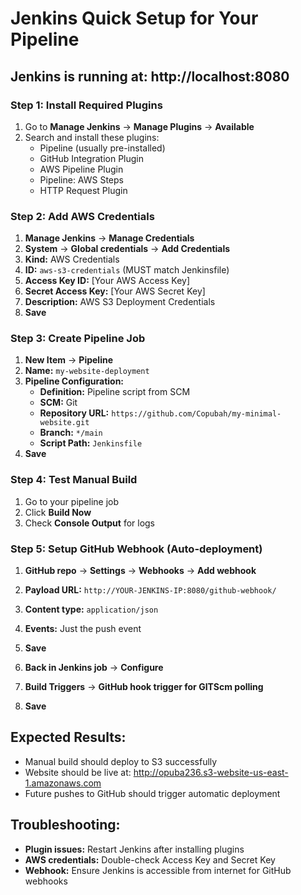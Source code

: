 # Jenkins Quick Setup for Your Pipeline

## Jenkins is running at: http://localhost:8080

### Step 1: Install Required Plugins
1. Go to **Manage Jenkins** → **Manage Plugins** → **Available**
2. Search and install these plugins:
   -  Pipeline (usually pre-installed)
   - GitHub Integration Plugin
   -  AWS Pipeline Plugin  
   - Pipeline: AWS Steps
   -  HTTP Request Plugin

### Step 2: Add AWS Credentials
1. **Manage Jenkins** → **Manage Credentials**
2. **System** → **Global credentials** → **Add Credentials**
3. **Kind:** AWS Credentials
4. **ID:** `aws-s3-credentials` (MUST match Jenkinsfile)
5. **Access Key ID:** [Your AWS Access Key]
6. **Secret Access Key:** [Your AWS Secret Key]
7. **Description:** AWS S3 Deployment Credentials
8. **Save**

### Step 3: Create Pipeline Job
1. **New Item** → **Pipeline** 
2. **Name:** `my-website-deployment`
3. **Pipeline Configuration:**
   - **Definition:** Pipeline script from SCM
   - **SCM:** Git
   - **Repository URL:** `https://github.com/Copubah/my-minimal-website.git`
   - **Branch:** `*/main`
   - **Script Path:** `Jenkinsfile`
4. **Save**

### Step 4: Test Manual Build
1. Go to your pipeline job
2. Click **Build Now**
3. Check **Console Output** for logs

### Step 5: Setup GitHub Webhook (Auto-deployment)
1. **GitHub repo** → **Settings** → **Webhooks** → **Add webhook**
2. **Payload URL:** `http://YOUR-JENKINS-IP:8080/github-webhook/`
3. **Content type:** `application/json`
4. **Events:** Just the push event
5. **Save**

6. **Back in Jenkins job** → **Configure**
7. **Build Triggers** → **GitHub hook trigger for GITScm polling**
8. **Save**

## Expected Results:
- Manual build should deploy to S3 successfully
- Website should be live at: http://opuba236.s3-website-us-east-1.amazonaws.com
- Future pushes to GitHub should trigger automatic deployment

##  Troubleshooting:
- **Plugin issues:** Restart Jenkins after installing plugins
- **AWS credentials:** Double-check Access Key and Secret Key
- **Webhook:** Ensure Jenkins is accessible from internet for GitHub webhooks